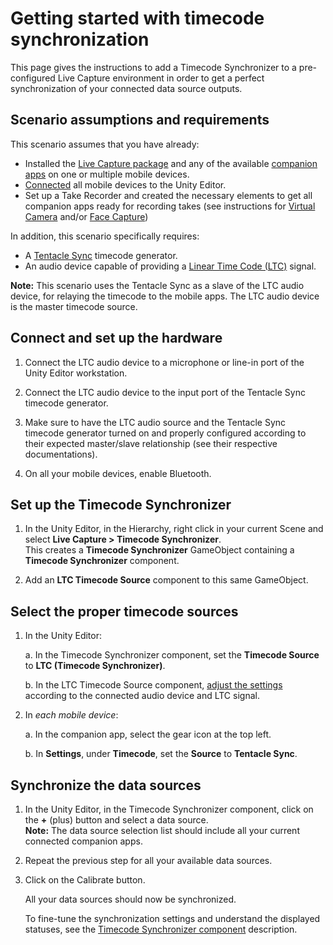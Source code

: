 # Getting started with timecode synchronization

This page gives the instructions to add a Timecode Synchronizer to a pre-configured Live Capture environment in order to get a perfect synchronization of your connected data source outputs.

## Scenario assumptions and requirements

This scenario assumes that you have already:
* Installed the [Live Capture package](index.md#install-package) and any of the available [companion apps](index.md#install-app) on one or multiple mobile devices.
* [Connected](setup-connecting.md) all mobile devices to the Unity Editor.
* Set up a Take Recorder and created the necessary elements to get all companion apps ready for recording takes (see instructions for [Virtual Camera](virtual-camera-getting-started.md) and/or [Face Capture](face-capture-getting-started.md))

In addition, this scenario specifically requires:
* A [Tentacle Sync](https://tentaclesync.com/sync-e) timecode generator.
* An audio device capable of providing a [Linear Time Code (LTC)](https://en.wikipedia.org/wiki/Linear_timecode) signal.

**Note:** This scenario uses the Tentacle Sync as a slave of the LTC audio device, for relaying the timecode to the mobile apps. The LTC audio device is the master timecode source.


## Connect and set up the hardware

1. Connect the LTC audio device to a microphone or line-in port of the Unity Editor workstation.

2. Connect the LTC audio device to the input port of the Tentacle Sync timecode generator.

3. Make sure to have the LTC audio source and the Tentacle Sync timecode generator turned on and properly configured according to their expected master/slave relationship (see their respective documentations).

4. On all your mobile devices, enable Bluetooth.


## Set up the Timecode Synchronizer

1. In the Unity Editor, in the Hierarchy, right click in your current Scene and select **Live Capture > Timecode Synchronizer**.
   <br />This creates a **Timecode Synchronizer** GameObject containing a **Timecode Synchronizer** component.

2. Add an **LTC Timecode Source** component to this same GameObject.


## Select the proper timecode sources

1. In the Unity Editor:

   a. In the Timecode Synchronizer component, set the **Timecode Source** to **LTC (Timecode Synchronizer)**.

   b. In the LTC Timecode Source component, [adjust the settings](ref-component-ltc-timecode-source.md) according to the connected audio device and LTC signal.

2. In _each mobile device_:

   a. In the companion app, select the gear icon at the top left.

   b. In **Settings**, under **Timecode**, set the **Source** to **Tentacle Sync**.


## Synchronize the data sources

1. In the Unity Editor, in the Timecode Synchronizer component, click on the **+** (plus) button and select a data source.
   <br />**Note:** The data source selection list should include all your current connected companion apps.

2. Repeat the previous step for all your available data sources.

3. Click on the Calibrate button.

   All your data sources should now be synchronized.

   To fine-tune the synchronization settings and understand the displayed statuses, see the [Timecode Synchronizer component](ref-component-timecode-synchronizer.md) description.
